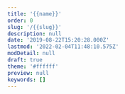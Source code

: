 ```yaml
---
title: '{{name}}'
order: 0
slug: '/{{slug}}'
description: null
date: '2019-08-22T15:20:28.000Z'
lastmod: '2022-02-04T11:48:10.575Z'
modDetail: null
draft: true
theme: '#ffffff'
preview: null
keywords: []
---
```


